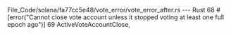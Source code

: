 File_Code/solana/fa77cc5e48/vote_error/vote_error_after.rs --- Rust
                                                                                                                                                            68     #[error("Cannot close vote account unless it stopped voting at least one full epoch ago")]
                                                                                                                                                            69     ActiveVoteAccountClose,

